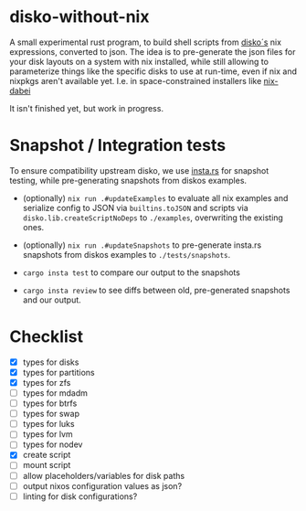 # disko-without-nix

A small experimental rust program, to build shell scripts from 
[disko´s](https://github.com/nix-community/disko) nix expressions, converted 
to json. The idea is to pre-generate the json files for your disk layouts on 
a system with nix installed, while still allowing to parameterize things like
the specific disks to use at run-time, even if nix and nixpkgs aren't 
available yet. I.e. in space-constrained installers like
[nix-dabei](https://github.com/dep-sys/nix-dabei)

It isn't finished yet, but work in progress.

# Snapshot / Integration tests

To ensure compatibility upstream disko, we use [insta.rs](https://insta.rs/)
for snapshot testing, while pre-generating snapshots from diskos examples.

* (optionally) `nix run .#updateExamples` to evaluate all nix examples and serialize
config to JSON via `builtins.toJSON` and scripts via `disko.lib.createScriptNoDeps`
to `./examples`, overwriting the existing ones.

* (optionally) `nix run .#updateSnapshots` to pre-generate insta.rs snapshots from diskos
  examples to `./tests/snapshots`.

* `cargo insta test` to compare our output to the snapshots
* `cargo insta review` to see diffs between old, pre-generated snapshots and our output.

# Checklist

- [x] types for disks
- [x] types for partitions 
- [x] types for zfs
- [ ] types for mdadm
- [ ] types for btrfs
- [ ] types for swap
- [ ] types for luks
- [ ] types for lvm
- [ ] types for nodev
- [x] create script
- [ ] mount script
- [ ] allow placeholders/variables for disk paths
- [ ] output nixos configuration values as json?
- [ ] linting for disk configurations?
